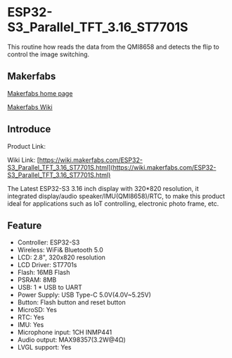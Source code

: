 # ESP32-S3_Parallel_TFT_3.16_ST7701S

This routine how reads the data from the QMI8658 and detects the flip to control the image switching.

## Makerfabs

[Makerfabs home page](https://www.makerfabs.com/)

[Makerfabs Wiki](https://wiki.makerfabs.com/)

## Introduce

Product Link: 

Wiki Link: [https://wiki.makerfabs.com/ESP32-S3_Parallel_TFT_3.16_ST7701S.html](https://wiki.makerfabs.com/ESP32-S3_Parallel_TFT_3.16_ST7701S.html)

The Latest ESP32-S3 3.16 inch display with 320*820 resolution, it integrated display/audio speaker/IMU(QMI8658)/RTC, to make this product ideal for applications such as IoT controlling, electronic photo frame, etc.

## Feature

- Controller: ESP32-S3
- Wireless: WiFi& Bluetooth 5.0
- LCD: 2.8", 320x820 resolution
- LCD Driver: ST7701s
- Flash: 16MB Flash
- PSRAM: 8MB
- USB: 1 * USB to UART
- Power Supply: USB Type-C 5.0V(4.0V~5.25V)
- Button: Flash button and reset button
- MicroSD: Yes
- RTC: Yes
- IMU: Yes
- Microphone input: 1CH INMP441
- Audio output: MAX98357(3.2W@4Ω)
- LVGL support: Yes